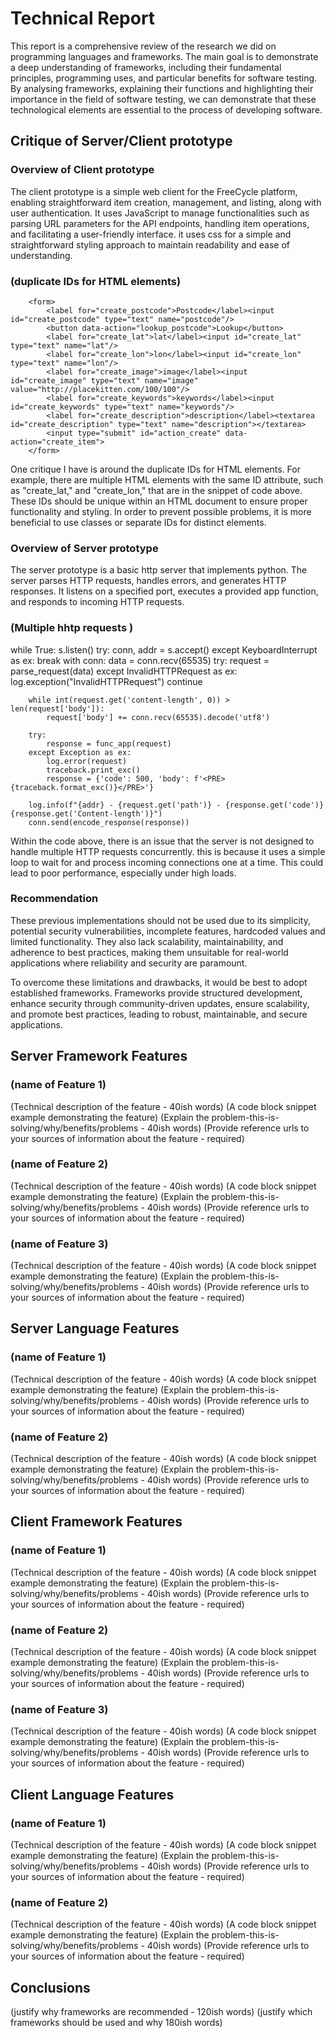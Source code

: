 Technical Report
================

This report is a comprehensive review of the research we did on programming languages and frameworks. The main goal is to demonstrate a deep understanding of frameworks, including their fundamental principles, programming uses, and particular benefits for software testing. By analysing frameworks, explaining their functions and highlighting their importance in the field of software testing, we can demonstrate that these technological elements are essential to the process of developing software. 


Critique of Server/Client prototype
---------------------

### Overview of Client prototype
The client prototype is a simple web client for the FreeCycle platform, enabling straightforward item creation, management, and listing, along with user authentication. It uses  JavaScript to manage functionalities such as parsing URL parameters for the API endpoints, handling item operations, and facilitating a user-friendly interface. it uses css for a simple and straightforward styling approach to maintain readability and ease of understanding.

### (duplicate IDs for HTML elements)

		<form>
			<label for="create_postcode">Postcode</label><input id="create_postcode" type="text" name="postcode"/>
			<button data-action="lookup_postcode">Lookup</button>
			<label for="create_lat">lat</label><input id="create_lat" type="text" name="lat"/>
			<label for="create_lon">lon</label><input id="create_lon" type="text" name="lon"/>
			<label for="create_image">image</label><input id="create_image" type="text" name="image" value="http://placekitten.com/100/100"/>
			<label for="create_keywords">keywords</label><input id="create_keywords" type="text" name="keywords"/>
			<label for="create_description">description</label><textarea id="create_description" type="text" name="description"></textarea>
			<input type="submit" id="action_create" data-action="create_item">
		</form>

One critique I have is around the duplicate IDs for HTML elements. For example, there are multiple HTML elements with the same ID attribute, such as "create_lat," and "create_lon," that are in the snippet of code above. These IDs should be unique within an HTML document to ensure proper functionality and styling. In order to prevent possible problems, it is more beneficial to use classes or separate IDs for distinct elements.

### Overview of Server prototype

The server prototype is a basic http server that implements python. The server parses HTTP requests, handles errors, and generates HTTP responses. It listens on a specified port, executes a provided app function, and responds to incoming HTTP requests.


### (Multiple hhtp requests )

while  True:
    s.listen()
    try:
        conn, addr = s.accept()
    except KeyboardInterrupt as ex:
        break
    with conn:
        data = conn.recv(65535)
        try:
            request = parse_request(data)
        except InvalidHTTPRequest as ex:
            log.exception("InvalidHTTPRequest")
            continue

        while int(request.get('content-length', 0)) > len(request['body']):
            request['body'] += conn.recv(65535).decode('utf8')

        try:
            response = func_app(request)
        except Exception as ex:
            log.error(request)
            traceback.print_exc()
            response = {'code': 500, 'body': f'<PRE>{traceback.format_exc()}</PRE>'}

        log.info(f"{addr} - {request.get('path')} - {response.get('code')} {response.get('Content-length')}")
        conn.send(encode_response(response))


Within the code above, there is an issue that the server is not designed to handle multiple HTTP requests concurrently. this is because it uses a simple loop to wait for and process incoming connections one at a time. This could lead to poor performance, especially under high loads.

### Recommendation
These previous implementations should not be used due to its simplicity, potential security vulnerabilities, incomplete features, hardcoded values and limited functionality. They also  lack scalability, maintainability, and adherence to best practices, making them unsuitable for real-world applications where reliability and security are paramount.

To overcome these limitations and drawbacks, it would be best to adopt established frameworks. Frameworks provide structured development, enhance security through community-driven updates, ensure scalability, and promote best practices, leading to robust, maintainable, and secure applications.


Server Framework Features
-------------------------

### (name of Feature 1)

(Technical description of the feature - 40ish words)
(A code block snippet example demonstrating the feature)
(Explain the problem-this-is-solving/why/benefits/problems - 40ish words)
(Provide reference urls to your sources of information about the feature - required)


### (name of Feature 2)

(Technical description of the feature - 40ish words)
(A code block snippet example demonstrating the feature)
(Explain the problem-this-is-solving/why/benefits/problems - 40ish words)
(Provide reference urls to your sources of information about the feature - required)


### (name of Feature 3)

(Technical description of the feature - 40ish words)
(A code block snippet example demonstrating the feature)
(Explain the problem-this-is-solving/why/benefits/problems - 40ish words)
(Provide reference urls to your sources of information about the feature - required)


Server Language Features
-----------------------

### (name of Feature 1)

(Technical description of the feature - 40ish words)
(A code block snippet example demonstrating the feature)
(Explain the problem-this-is-solving/why/benefits/problems - 40ish words)
(Provide reference urls to your sources of information about the feature - required)


### (name of Feature 2)

(Technical description of the feature - 40ish words)
(A code block snippet example demonstrating the feature)
(Explain the problem-this-is-solving/why/benefits/problems - 40ish words)
(Provide reference urls to your sources of information about the feature - required)



Client Framework Features
-------------------------

### (name of Feature 1)

(Technical description of the feature - 40ish words)
(A code block snippet example demonstrating the feature)
(Explain the problem-this-is-solving/why/benefits/problems - 40ish words)
(Provide reference urls to your sources of information about the feature - required)


### (name of Feature 2)

(Technical description of the feature - 40ish words)
(A code block snippet example demonstrating the feature)
(Explain the problem-this-is-solving/why/benefits/problems - 40ish words)
(Provide reference urls to your sources of information about the feature - required)


### (name of Feature 3)

(Technical description of the feature - 40ish words)
(A code block snippet example demonstrating the feature)
(Explain the problem-this-is-solving/why/benefits/problems - 40ish words)
(Provide reference urls to your sources of information about the feature - required)


Client Language Features
------------------------

### (name of Feature 1)

(Technical description of the feature - 40ish words)
(A code block snippet example demonstrating the feature)
(Explain the problem-this-is-solving/why/benefits/problems - 40ish words)
(Provide reference urls to your sources of information about the feature - required)

### (name of Feature 2)

(Technical description of the feature - 40ish words)
(A code block snippet example demonstrating the feature)
(Explain the problem-this-is-solving/why/benefits/problems - 40ish words)
(Provide reference urls to your sources of information about the feature - required)



Conclusions
-----------

(justify why frameworks are recommended - 120ish words)
(justify which frameworks should be used and why 180ish words)
